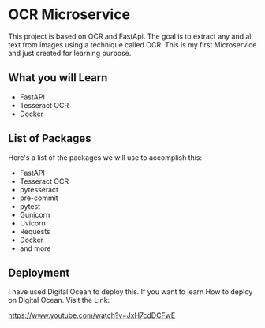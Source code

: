 
# OCR Microservice

This project is based on OCR and FastApi. The goal is to extract any and all text from images using a technique called OCR.
This is my first Microservice and just created for learning purpose.
## What you will Learn

- FastAPI
- Tesseract OCR
- Docker



## List of Packages

Here's a list of the packages we will use to accomplish this:

- FastAPI
- Tesseract OCR
- pytesseract
- pre-commit
- pytest
- Gunicorn
- Uvicorn
- Requests
- Docker
- and more

## Deployment

I have used Digital Ocean to deploy this. If you want to learn How to deploy on Digital Ocean.
Visit the Link:

https://www.youtube.com/watch?v=JxH7cdDCFwE
